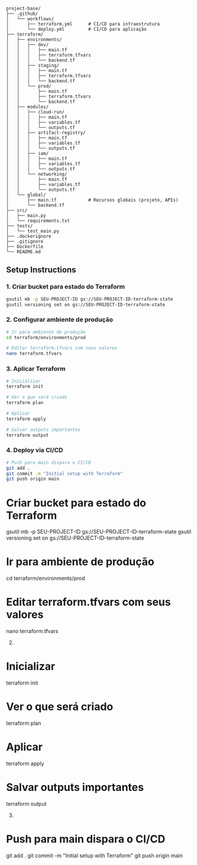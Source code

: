 ```pre
project-base/
├── .github/
│   └── workflows/
│       ├── terraform.yml      # CI/CD para infraestrutura
│       └── deploy.yml         # CI/CD para aplicação
├── terraform/
│   ├── environments/
│   │   ├── dev/
│   │   │   ├── main.tf
│   │   │   ├── terraform.tfvars
│   │   │   └── backend.tf
│   │   ├── staging/
│   │   │   ├── main.tf
│   │   │   ├── terraform.tfvars
│   │   │   └── backend.tf
│   │   └── prod/
│   │       ├── main.tf
│   │       ├── terraform.tfvars
│   │       └── backend.tf
│   ├── modules/
│   │   ├── cloud-run/
│   │   │   ├── main.tf
│   │   │   ├── variables.tf
│   │   │   └── outputs.tf
│   │   ├── artifact-registry/
│   │   │   ├── main.tf
│   │   │   ├── variables.tf
│   │   │   └── outputs.tf
│   │   ├── iam/
│   │   │   ├── main.tf
│   │   │   ├── variables.tf
│   │   │   └── outputs.tf
│   │   └── networking/
│   │       ├── main.tf
│   │       ├── variables.tf
│   │       └── outputs.tf
│   └── global/
│       ├── main.tf            # Recursos globais (projeto, APIs)
│       └── backend.tf
├── src/
│   ├── main.py
│   └── requirements.txt
├── tests/
│   └── test_main.py
├── .dockerignore
├── .gitignore
├── Dockerfile
└── README.md
```

## Setup Instructions

### 1. Criar bucket para estado do Terraform

```bash
gsutil mb -p SEU-PROJECT-ID gs://SEU-PROJECT-ID-terraform-state
gsutil versioning set on gs://SEU-PROJECT-ID-terraform-state
```

### 2. Configurar ambiente de produção

```bash
# Ir para ambiente de produção
cd terraform/environments/prod

# Editar terraform.tfvars com seus valores
nano terraform.tfvars
```

### 3. Aplicar Terraform

```bash
# Inicializar
terraform init

# Ver o que será criado
terraform plan

# Aplicar
terraform apply

# Salvar outputs importantes
terraform output
```

### 4. Deploy via CI/CD

```bash
# Push para main dispara o CI/CD
git add .
git commit -m "Initial setup with Terraform"
git push origin main
```

# Criar bucket para estado do Terraform

gsutil mb -p SEU-PROJECT-ID gs://SEU-PROJECT-ID-terraform-state
gsutil versioning set on gs://SEU-PROJECT-ID-terraform-state

# Ir para ambiente de produção

cd terraform/environments/prod

# Editar terraform.tfvars com seus valores

nano terraform.tfvars

2.

# Inicializar

terraform init

# Ver o que será criado

terraform plan

# Aplicar

terraform apply

# Salvar outputs importantes

terraform output

3.

# Push para main dispara o CI/CD

git add .
git commit -m "Initial setup with Terraform"
git push origin main
